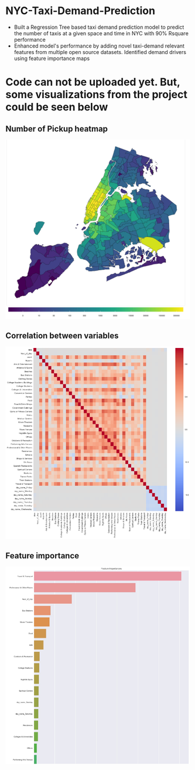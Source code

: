 # NYC-Taxi-Demand-Prediction

- Built a Regression Tree based taxi demand prediction model to predict the number of taxis at a given space and time in NYC with 90% Rsquare performance
- Enhanced model's performance by adding novel taxi-demand relevant features from multiple open source datasets. Identified demand drivers using feature importance maps

# Code can not be uploaded yet. But, some visualizations from the project could be seen below

## Number of Pickup heatmap
<img src="Taxi_plot-2.jpg"/>

## Correlation between variables
<img src="correlation.png"/>

## Feature importance
<img src="feature_imp.jpg"/>
